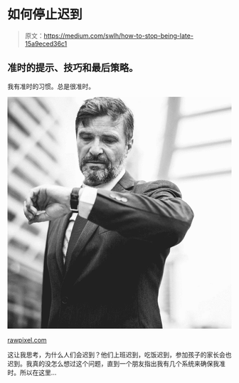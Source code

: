 # 如何停止迟到

> 原文：<https://medium.com/swlh/how-to-stop-being-late-15a9eced36c1>

## 准时的提示、技巧和最后策略。

我有准时的习惯。总是很准时。

![](img/c7d2d388968c01e0df69c42e0d988909.png)

[rawpixel.com](https://www.pexels.com/@rawpixel)

这让我思考，为什么人们会迟到？他们上班迟到，吃饭迟到，参加孩子的家长会也迟到。我真的没怎么想过这个问题，直到一个朋友指出我有几个系统来确保我准时。所以在这里…